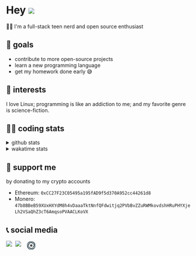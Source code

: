 # Hey <img width="35" src="https://raw.githubusercontent.com/aemmadi/aemmadi/master/wave.gif" />
👨‍💻 I'm a full-stack teen nerd and open source enthusiast

## 🥅 goals

* contribute to more open-source projects
* learn a new programming language
* get my homework done early 😅

## 🧐 interests

I love Linux; programming is like an addiction to me; and my favorite genre is science-fiction.

## 👨‍💻 coding stats

<details>
  <summary>github stats</summary>

  <img width="768" src="https://github-profile-trophy.vercel.app/?username=poseidoncoder&no-border=true&theme=nord&no-frame=true" />
  <div style="display: inline-block">
    <img src="https://github-readme-stats.vercel.app/api/top-langs/?username=poseidoncoder&theme=nord&layout=compact&hide_border=true" />
    <img height="165" src="https://github-readme-stats.vercel.app/api?username=poseidoncoder&show_icons=true&theme=nord&hide_border=true" />
  </div>
</details>

<details>
  <summary>wakatime stats</summary>

<!--START_SECTION:waka-->
![Profile Views](http://img.shields.io/badge/Profile%20Views-1-blue)

**🐱 My GitHub Data** 

> 🏆 1 Contributions in the Year 2022
 > 
> 📦 23.2 kB Used in GitHub's Storage 
 > 
> 🚫 Not Opted to Hire
 > 
> 📜 27 Public Repositories 
 > 
> 🔑 2 Private Repositories  
 > 
**I'm an Early 🐤** 

```text
🌞 Morning    55 commits     █████░░░░░░░░░░░░░░░░░░░░   23.31% 
🌆 Daytime    124 commits    █████████████░░░░░░░░░░░░   52.54% 
🌃 Evening    57 commits     ██████░░░░░░░░░░░░░░░░░░░   24.15% 
🌙 Night      0 commits      ░░░░░░░░░░░░░░░░░░░░░░░░░   0.0%

```
📅 **I'm Most Productive on Monday** 

```text
Monday       45 commits     ████░░░░░░░░░░░░░░░░░░░░░   19.07% 
Tuesday      44 commits     ████░░░░░░░░░░░░░░░░░░░░░   18.64% 
Wednesday    40 commits     ████░░░░░░░░░░░░░░░░░░░░░   16.95% 
Thursday     34 commits     ███░░░░░░░░░░░░░░░░░░░░░░   14.41% 
Friday       17 commits     █░░░░░░░░░░░░░░░░░░░░░░░░   7.2% 
Saturday     38 commits     ████░░░░░░░░░░░░░░░░░░░░░   16.1% 
Sunday       18 commits     ██░░░░░░░░░░░░░░░░░░░░░░░   7.63%

```


📊 **This Week I Spent My Time On** 

```text
⌚︎ Time Zone: America/Los_Angeles

💬 Programming Languages: 
JavaScript               3 hrs 3 mins        ███████████████░░░░░░░░░░   60.14% 
Python                   47 mins             ████░░░░░░░░░░░░░░░░░░░░░   15.58% 
CSS                      29 mins             ██░░░░░░░░░░░░░░░░░░░░░░░   9.68% 
HTML                     17 mins             █░░░░░░░░░░░░░░░░░░░░░░░░   5.67% 
XML                      13 mins             █░░░░░░░░░░░░░░░░░░░░░░░░   4.49%

🔥 Editors: 
VS Code                  5 hrs 5 mins        █████████████████████████   100.0%

🐱‍💻 Projects: 
neo-academy              3 hrs 38 mins       ██████████████████░░░░░░░   71.65% 
Unknown Project          1 hr 26 mins        ███████░░░░░░░░░░░░░░░░░░   28.35%

💻 Operating System: 
Windows                  5 hrs 5 mins        █████████████████████████   100.0%

```

**I Mostly Code in JavaScript** 

```text
JavaScript               6 repos             ████████░░░░░░░░░░░░░░░░░   31.58% 
HTML                     4 repos             █████░░░░░░░░░░░░░░░░░░░░   21.05% 
Go                       3 repos             ████░░░░░░░░░░░░░░░░░░░░░   15.79% 
Python                   2 repos             ██░░░░░░░░░░░░░░░░░░░░░░░   10.53% 
TypeScript               2 repos             ██░░░░░░░░░░░░░░░░░░░░░░░   10.53%

```


**Timeline**

![Chart not found](https://raw.githubusercontent.com/PoseidonCoder/PoseidonCoder/main/charts/bar_graph.png) 


 Last Updated on 13/02/2022 18:41:50 UTC
<!--END_SECTION:waka-->
</details>

## 🤝 support me
by donating to my crypto accounts
* Ethereum: `0xCC27F23C05495a195fAD9f5d370A952cc44261d8`
* Monero:   `47b8BBeB59XUxHXYdM8h4vDaaaTktNnfQFdwitjq2PVbBvZZuRWMkovdshHRuPHYXjeLh2VSaQhZ3cT6AmqsoPVAACLKoVX`

## 📞 social media

[<img width=25 align="left" src="https://cdn4.iconfinder.com/data/icons/logos-and-brands/512/91_Discord_logo_logos-512.png"/>](https://discord.bio/p/devposeidon)

[<img width=31 align="left" src="https://i.pinimg.com/originals/19/7b/36/197b365922d1ea3aa1a932ff9bbda4a6.png"/>](https://www.youtube.com/channel/UCb0JVK0TmpYueYTx5Te0fUw)

[<img width=25 align="left" src="assets/images/replit.png"/>](https://repl.it/@PowerCoder) 

<br />
